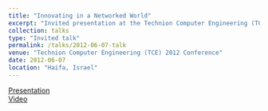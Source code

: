 ```yaml
---
title: "Innovating in a Networked World"
excerpt: "Invited presentation at the Technion Computer Engineering (TCE) 2012 Conference"
collection: talks
type: "Invited talk"
permalink: /talks/2012-06-07-talk
venue: "Technion Computer Engineering (TCE) 2012 Conference"
date: 2012-06-07
location: "Haifa, Israel"
---
```


[Presentation](/files/TCE_June2012.pdf)   
[Video](http://youtu.be/-DpwXuLDBy0)
